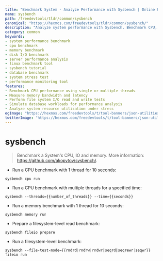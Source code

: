 ```yaml
---
title: "Benchmark System - Analyze Performance with Sysbench | Online Free DevTools by Hexmos"
name: sysbench
path: /freedevtools/tldr/common/sysbench
canonical: "https://hexmos.com/freedevtools/tldr/common/sysbench/"
description: "Analyze system performance with Sysbench. Benchmark CPU, memory, and I/O. Free online tool, no registration required."
category: common
keywords:
- system performance benchmark
- cpu benchmark
- memory benchmark
- disk I/O benchmark
- server performance analysis
- linux benchmark tool
- sysbench tutorial
- database benchmark
- system stress test
- performance monitoring tool
features:
- Benchmark CPU performance using single or multiple threads
- Measure memory bandwidth and latency
- Perform file system I/O read and write tests
- Simulate database workloads for performance analysis
- Analyze system resource utilization under stress
ogImage: "https://hexmos.com/freedevtools/t/tool-banners/json-utilities-banner.png"
twitterImage: "https://hexmos.com/freedevtools/t/tool-banners/json-utilities-banner.png"
---
```


# sysbench

> Benchmark a System's CPU, IO and memory.
> More information: <https://github.com/akopytov/sysbench/>.

- Run a CPU benchmark with 1 thread for 10 seconds:

`sysbench cpu run`

- Run a CPU benchmark with multiple threads for a specified time:

`sysbench --threads={{number_of_threads}} --time={{seconds}}`

- Run a memory benchmark with 1 thread for 10 seconds:

`sysbench memory run`

- Prepare a filesystem-level read benchmark:

`sysbench fileio prepare`

- Run a filesystem-level benchmark:

`sysbench --file-test-mode={{rndrd|rndrw|rndwr|seqrd|seqrewr|seqwr}} fileio run`
